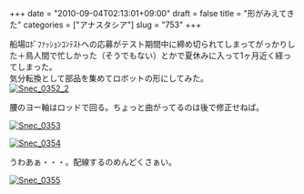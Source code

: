 +++
date = "2010-09-04T02:13:01+09:00"
draft = false
title = "形がみえてきた"
categories = ["アナスタシア"]
slug = "753"
+++

<p>船場ﾛﾎﾞﾌｧｯｼｮﾝｺﾝﾃｽﾄへの応募がテスト期間中に締め切られてしまってがっかりした＋鳥人間で忙しかった（そうでもない）とかで夏休みに入って1ヶ月近く経ってしまった。<br />気分転換として部品を集めてロボットの形にしてみた。<br /><a href="/images/robolog/photos/uncategorized/2010/09/04/snec_0352_2.jpg"><img  border="0"  alt="Snec_0352_2" title="Snec_0352_2" src="/images/robolog/blog/images/2010/09/04/snec_0352_2.jpg" /></a> </p>

<p>腰のヨー軸はロッドで回る。ちょっと曲がってるのは後で修正せねば。</p>

<p><a onclick="window.open(this.href, '_blank', 'width=480,height=640,scrollbars=no,resizable=no,toolbar=no,directories=no,location=no,menubar=no,status=no,left=0,top=0'); return false" href="/images/robolog/photos/uncategorized/2010/09/04/snec_0353.jpg"><img  border="0"  src="/images/robolog/blog/images/2010/09/04/snec_0353.jpg" title="Snec_0353" alt="Snec_0353" /></a> </p>

<p><a onclick="window.open(this.href, '_blank', 'width=480,height=640,scrollbars=no,resizable=no,toolbar=no,directories=no,location=no,menubar=no,status=no,left=0,top=0'); return false" href="/images/robolog/photos/uncategorized/2010/09/04/snec_0354.jpg"><img  border="0"  src="/images/robolog/blog/images/2010/09/04/snec_0354.jpg" title="Snec_0354" alt="Snec_0354" /></a> </p>

<p>うわあぁ・・・。配線するのめんどくさぁい。</p>

<p><a onclick="window.open(this.href, '_blank', 'width=480,height=640,scrollbars=no,resizable=no,toolbar=no,directories=no,location=no,menubar=no,status=no,left=0,top=0'); return false" href="/images/robolog/photos/uncategorized/2010/09/04/snec_0355.jpg"><img  border="0"  src="/images/robolog/blog/images/2010/09/04/snec_0355.jpg" title="Snec_0355" alt="Snec_0355" /></a>

</p>

